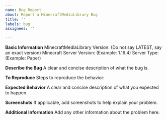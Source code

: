 ```yaml
---
name: Bug Report
about: Report a MinecraftMediaLibrary Bug
title: ''
labels: bug
assignees: ''

---
```


**Basic Information**
MinecraftMediaLibrary Version: (Do not say LATEST, say an exact version)
Minecraft Server Version: (Example: 1.16.4)
Server Type: (Example: Paper)

**Describe the Bug**
A clear and concise description of what the bug is.

**To Reproduce**
Steps to reproduce the behavior:

**Expected Behavior**
A clear and concise description of what you expected to happen.

**Screenshots**
If applicable, add screenshots to help explain your problem.

**Additional Information**
Add any other information about the problem here.
